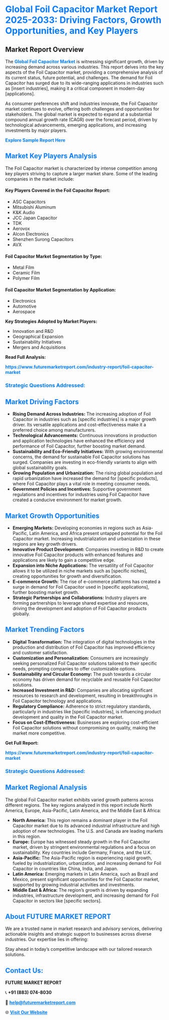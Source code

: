 <h1 style="color: #007BFF;">Global Foil Capacitor Market Report 2025-2033: Driving Factors, Growth Opportunities, and Key Players</h1>

<section id="overview">
<h2>Market Report Overview</h2>
<p>The <a href="https://www.futuremarketreport.com/industry-report/foil-capacitor-market" style="color: #007BFF; text-decoration: none;"><strong>Global Foil Capacitor Market</strong></a> is witnessing significant growth, driven by increasing demand across various industries. This report delves into the key aspects of the Foil Capacitor market, providing a comprehensive analysis of its current status, future potential, and challenges. The demand for Foil Capacitor has surged due to its wide-ranging applications in industries such as [insert industries], making it a critical component in modern-day [applications].</p>
<p>As consumer preferences shift and industries innovate, the Foil Capacitor market continues to evolve, offering both challenges and opportunities for stakeholders. The global market is expected to expand at a substantial compound annual growth rate (CAGR) over the forecast period, driven by technological advancements, emerging applications, and increasing investments by major players.</p>
</section>

<section id="overview">
<p><a href="https://www.futuremarketreport.com/request-sample/reportId=116186" style="color: #007BFF; text-decoration: none;"><strong>Explore Sample Report Here</strong></a></p>
</section>

<section id="key-players">
<h2 style="color: #007BFF;">Market Key Players Analysis</h2>
<p>The Foil Capacitor market is characterized by intense competition among key players striving to capture a larger market share. Some of the leading companies in the market include:</p>
<h4>Key Players Covered in the Foil Capacitor Report:</h4>
<ul><li>ASC Capacitors</li><li>Mitsubishi Aluminum</li><li>K&amp;K Audio</li><li>JCC Japan Capacitor</li><li>TDK</li><li>Aerovox</li><li>Alcon Electronics</li><li>Shenzhen Surong Capacitors</li><li>AVX</li></ul>
<h4>Foil Capacitor Market Segmentation by Type:</h4>
<ul><li>Metal Film</li><li>Ceramic Film</li><li>Polymer Film</li></ul>

<h4>Foil Capacitor Market Segmentation by Application:</h4>
<ul><li>Electronics</li><li>Automotive</li><li>Aerospace</li></ul>
<p><strong>Key Strategies Adopted by Market Players:</strong></p>
<ul>
<li>Innovation and R&D</li>
<li>Geographical Expansion</li>
<li>Sustainability Initiatives</li>
<li>Mergers and Acquisitions</li>
</ul>
</section>

<section>
<p><strong>Read Full Analysis: </strong></p><a href="https://www.futuremarketreport.com/industry-report/foil-capacitor-market" style="color: #007BFF; text-decoration: none;"><strong>https://www.futuremarketreport.com/industry-report/foil-capacitor-market</strong></a>
<h3 style="color: #007BFF;">Strategic Questions Addressed:</h3>
</section>

<section id="driving-factors">
<h2 style="color: #007BFF;">Market Driving Factors</h2>
<ul>
<li><strong>Rising Demand Across Industries:</strong> The increasing adoption of Foil Capacitor in industries such as [specific industries] is a major growth driver. Its versatile applications and cost-effectiveness make it a preferred choice among manufacturers.</li>
<li><strong>Technological Advancements:</strong> Continuous innovations in production and application technologies have enhanced the efficiency and performance of Foil Capacitor, further boosting market demand.</li>
<li><strong>Sustainability and Eco-Friendly Initiatives:</strong> With growing environmental concerns, the demand for sustainable Foil Capacitor solutions has surged. Companies are investing in eco-friendly variants to align with global sustainability goals.</li>
<li><strong>Growing Population and Urbanization:</strong> The rising global population and rapid urbanization have increased the demand for [specific products], where Foil Capacitor plays a vital role in meeting consumer needs.</li>
<li><strong>Government Policies and Incentives:</strong> Supportive government regulations and incentives for industries using Foil Capacitor have created a conducive environment for market growth.</li>
</ul>
</section>

<section id="growth-opportunities">
<h2 style="color: #007BFF;">Market Growth Opportunities</h2>
<ul>
<li><strong>Emerging Markets:</strong> Developing economies in regions such as Asia-Pacific, Latin America, and Africa present untapped potential for the Foil Capacitor market. Increasing industrialization and urbanization in these regions are key growth drivers.</li>
<li><strong>Innovative Product Development:</strong> Companies investing in R&D to create innovative Foil Capacitor products with enhanced features and applications are likely to gain a competitive edge.</li>
<li><strong>Expansion into Niche Applications:</strong> The versatility of Foil Capacitor allows it to be utilized in niche markets such as [specific niches], creating opportunities for growth and diversification.</li>
<li><strong>E-commerce Growth:</strong> The rise of e-commerce platforms has created a surge in demand for Foil Capacitor used in [specific applications], further boosting market growth.</li>
<li><strong>Strategic Partnerships and Collaborations:</strong> Industry players are forming partnerships to leverage shared expertise and resources, driving the development and adoption of Foil Capacitor products globally.</li>
</ul>
</section>

<section id="trending-factors">
<h2 style="color: #007BFF;">Market Trending Factors</h2>
<ul>
<li><strong>Digital Transformation:</strong> The integration of digital technologies in the production and distribution of Foil Capacitor has improved efficiency and customer satisfaction.</li>
<li><strong>Customization and Personalization:</strong> Consumers are increasingly seeking personalized Foil Capacitor solutions tailored to their specific needs, prompting companies to offer customizable options.</li>
<li><strong>Sustainability and Circular Economy:</strong> The push towards a circular economy has driven demand for recyclable and reusable Foil Capacitor solutions.</li>
<li><strong>Increased Investment in R&D:</strong> Companies are allocating significant resources to research and development, resulting in breakthroughs in Foil Capacitor technology and applications.</li>
<li><strong>Regulatory Compliance:</strong> Adherence to strict regulatory standards, particularly in industries like [specific industries], is influencing product development and quality in the Foil Capacitor market.</li>
<li><strong>Focus on Cost-Effectiveness:</strong> Businesses are exploring cost-efficient Foil Capacitor solutions without compromising on quality, making the market more competitive.</li>
</ul>
</section>

<section>
<p><strong>Get Full Report: </strong></p><a href="https://www.futuremarketreport.com/industry-report/foil-capacitor-market" style="color: #007BFF; text-decoration: none;"><strong>https://www.futuremarketreport.com/industry-report/foil-capacitor-market</strong></a>
<h3 style="color: #007BFF;">Strategic Questions Addressed:</h3>
</section>


<section id="regional-analysis">
<h2 style="color: #007BFF;">Market Regional Analysis</h2>
<p>The global Foil Capacitor market exhibits varied growth patterns across different regions. The key regions analyzed in this report include North America, Europe, Asia-Pacific, Latin America, and the Middle East & Africa:</p>
<ul>
<li><strong>North America:</strong> This region remains a dominant player in the Foil Capacitor market due to its advanced industrial infrastructure and high adoption of new technologies. The U.S. and Canada are leading markets in this region.</li>
<li><strong>Europe:</strong> Europe has witnessed steady growth in the Foil Capacitor market, driven by stringent environmental regulations and a focus on sustainability. Key countries include Germany, France, and the U.K.</li>
<li><strong>Asia-Pacific:</strong> The Asia-Pacific region is experiencing rapid growth, fueled by industrialization, urbanization, and increasing demand for Foil Capacitor in countries like China, India, and Japan.</li>
<li><strong>Latin America:</strong> Emerging markets in Latin America, such as Brazil and Mexico, present significant opportunities for the Foil Capacitor market, supported by growing industrial activities and investments.</li>
<li><strong>Middle East & Africa:</strong> The region’s growth is driven by expanding industries, infrastructure development, and increasing demand for Foil Capacitor in sectors like [specific sectors].</li>
</ul>
</section>

<footer>
<h2 style="color: #007BFF;">About FUTURE MARKET REPORT</h2>
<p>We are a trusted name in market research and advisory services, delivering actionable insights and strategic support to businesses across diverse industries. Our expertise lies in offering:</p>

<p>Stay ahead in today’s competitive landscape with our tailored research solutions.</p>

<h2 style="color: #007BFF;">Contact Us:</h2>
<p><strong>FUTURE MARKET REPORT</strong></p>
<p>📞 <strong>+91 (883) 074-8030</strong></p>
<p>📧 <strong><a href="mailto:help@futuremarketreport.com" style="color: #007BFF;">help@futuremarketreport.com</a></strong></p>
<p>🌐 <strong><a href="https://www.futuremarketreport.com/" style="color: #007BFF;">Visit Our Website</a></strong></p>
</footer>